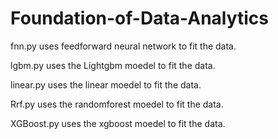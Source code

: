 # Foundation-of-Data-Analytics
fnn.py uses feedforward neural network to fit the data.

lgbm.py uses the Lightgbm moedel to fit the data.

linear.py uses the linear moedel to fit the data.

Rrf.py uses the randomforest moedel to fit the data.

XGBoost.py uses the xgboost moedel to fit the data.